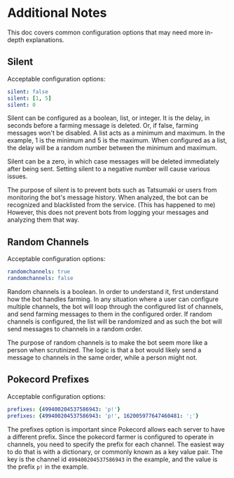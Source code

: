 # Additional Notes

This doc covers common configuration options that may need more in-depth
explanations.

## Silent

Acceptable configuration options:
```yaml
silent: false
silent: [1, 5]
silent: 0
```

Silent can be configured as a boolean, list, or integer. It is the delay, in seconds
before a farming message is deleted. Or, if false, farming messages
won't be disabled. A list acts as a minimum and maximum. In the example,
1 is the minimum and 5 is the maximum. When configured as a list, the delay
will be a random number between the minimum and maximum.

Silent can be a zero, in which case messages will be deleted immediately after
being sent. Setting silent to a negative number will cause various issues.

The purpose of silent is to prevent bots such as Tatsumaki or users from
monitoring the bot's message history. When analyzed, the bot can be recognized
and blacklisted from the service. (This has happened to me) However, this does
not prevent bots from logging your messages and analyzing them that way.


## Random Channels

Acceptable configuration options:
```yaml
randomchannels: true
randomchannels: false
```

Random channels is a boolean. In order to understand it, first understand
how the bot handles farming. In any situation where a user can configure
multiple channels, the bot will loop through the configured list of channels,
and send farming messages to them in the configured order. If random channels
is configured, the list will be randomized and as such the bot will send messages
to channels in a random order.

The purpose of random channels is to make the bot seem more like a person
when scrutinized. The logic is that a bot would likely send a message to
channels in the same order, while a person might not.

## Pokecord Prefixes

Acceptable configuration options:
```yaml
prefixes: {499400204537586943: 'p!'}
prefixes: {499400204537586943: 'p!', 162005977647460481: ';'}
```

The prefixes option is important since Pokecord allows each server to have
a different prefix. Since the pokecord farmer is configured to operate in channels,
you need to specify the prefix for each channel. The easiest way to do that
is with a dictionary, or commonly known as a key value pair. The key is the
channel id `499400204537586943` in the example, and the value is the prefix
`p!` in the example.
